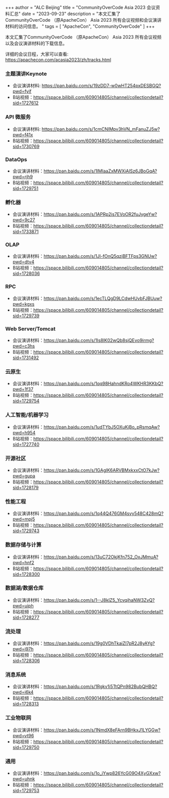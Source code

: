 +++
author = "ALC Beijing"
title = "CommunityOverCode Asia 2023 会议资料汇总"
date = "2023-09-23"
description = "本文汇集了CommunityOverCode （原ApacheCon） Asia 2023 所有会议视频和会议演讲材料的访问信息。 "
tags = [
    "ApacheCon",
    "CommunityOverCode"
]
+++


本文汇集了CommunityOverCode （原ApacheCon） Asia 2023 所有会议视频以及会议演讲材料的下载信息。

详细的会议日程，大家可以查看: <https://apachecon.com/acasia2023/zh/tracks.html> 

### 主题演讲Keynote

* 会议演讲材料: <https://pan.baidu.com/s/19zDD7-w0wHT254pxDESBGQ?pwd=fyif> 
* B站视频：<https://space.bilibili.com/609014805/channel/collectiondetail?sid=1727612>

### API 微服务

* 会议演讲材料: <https://pan.baidu.com/s/1cmCNIMpv3hVN_mFanuZJ5w?pwd=f41x>
* B站视频：<https://space.bilibili.com/609014805/channel/collectiondetail?sid=1730769>

### DataOps

* 会议演讲材料：<https://pan.baidu.com/s/1lMIaaZxMWXiAlSz6JBoGqA?pwd=rjh9>
* B站视频：<https://space.bilibili.com/609014805/channel/collectiondetail?sid=1729751>
  
### 孵化器

* 会议演讲材料：<https://pan.baidu.com/s/1APRp2is7EVoOR2fuJygeYw?pwd=9c27> 
* B站视频：<https://space.bilibili.com/609014805/channel/collectiondetail?sid=1733871>

### OLAP

* 会议演讲材料：<https://pan.baidu.com/s/1JI-fOnQ5qzjBFTFps3GNUw?pwd=dtv4>
* B站视频：<https://space.bilibili.com/609014805/channel/collectiondetail?sid=1728036>
  
### RPC

* 会议演讲材料：<https://pan.baidu.com/s/1ecTLQgD9LCdwHUvbFJBUuw?pwd=kgxs>
* B站视频：<https://space.bilibili.com/609014805/channel/collectiondetail?sid=1729739>
  
### Web Server/Tomcat

* 会议演讲材料：<https://pan.baidu.com/s/1Is8lK02wQb8sjQEvo9irmg?pwd=c3hs>
* B站视频：<https://space.bilibili.com/609014805/channel/collectiondetail?sid=1731492>

### 云原生

* 会议演讲材料：<https://pan.baidu.com/s/1qq98HahndKRo4WKHR3KKbQ?pwd=1f37>
* B站视频：<https://space.bilibili.com/609014805/channel/collectiondetail?sid=1729754>

### 人工智能/机器学习

* 会议演讲材料：<https://pan.baidu.com/s/1udTYbJ5OXuKjBo_pRsmqAw?pwd=h954>
* B站视频：<https://space.bilibili.com/609014805/channel/collectiondetail?sid=1727740>

### 开源社区

* 会议演讲材料：<https://pan.baidu.com/s/1GAglK6ARVBMxkxxCtO7kJw?pwd=gupa>
* B站视频：<https://space.bilibili.com/609014805/channel/collectiondetail?sid=1728179>

### 性能工程

* 会议演讲材料：<https://pan.baidu.com/s/1q44Q476GM4svy548C428mQ?pwd=mpj5>
* B站视频：<https://space.bilibili.com/609014805/channel/collectiondetail?sid=1729743>

### 数据存储与计算

* 会议演讲材料：<https://pan.baidu.com/s/13uC72OkjKfn752_OxJMmuA?pwd=hnf2>
* B站视频：<https://space.bilibili.com/609014805/channel/collectiondetail?sid=1728300>

### 数据湖/数据仓库

* 会议演讲材料：<https://pan.baidu.com/s/1--J8klZ5_YcvqihaNW3ZvQ?pwd=uiph>
* B站视频：<https://space.bilibili.com/609014805/channel/collectiondetail?sid=1728277>

### 流处理

* 会议演讲材料：<https://pan.baidu.com/s/19g0VDhTkaiZI7pR2J8yAYg?pwd=j97h>
* B站视频：<https://space.bilibili.com/609014805/channel/collectiondetail?sid=1728306>

### 消息系统

* 会议演讲材料：<https://pan.baidu.com/s/1Rgkv1i5TtQPn982BubQHBQ?pwd=i6k4>
* B站视频：<https://space.bilibili.com/609014805/channel/collectiondetail?sid=1728313>

### 工业物联网

* 会议演讲材料：<https://pan.baidu.com/s/1NmdX8eFArn9BHkxJ1LYGGw?pwd=vt96>
* B站视频：<https://space.bilibili.com/609014805/channel/collectiondetail?sid=1729750>

### 通用

* 会议演讲材料：<https://pan.baidu.com/s/1o_iYwp826YcG09O4XyGXxw?pwd=uhnk>
* B站视频：<https://space.bilibili.com/609014805/channel/collectiondetail?sid=1729753>

